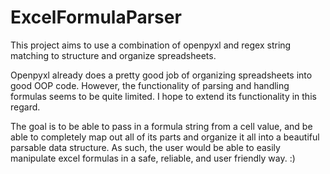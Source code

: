 # ExcelFormulaParser
 This project aims to use a combination of openpyxl and 
 regex string matching to structure and organize spreadsheets. 

 Openpyxl already does a pretty good job of organizing spreadsheets into good OOP code.
 However, the functionality of parsing and handling formulas seems to be quite limited. I hope to extend its functionality in this regard. 

 The goal is to be able to pass in a formula string from a cell value, 
 and be able to completely map out all of its parts and organize it 
 all into a beautiful parsable data structure. As such, the user would
 be able to easily manipulate excel formulas in a safe, reliable, and 
 user friendly way. :) 
